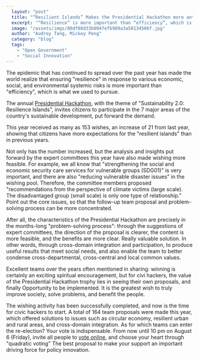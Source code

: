 ```yaml
---
  layout: "post"
  title: "“Resilient Islands” Makes the Presidential Hackathon more anticipated"
  excerpt: "“Resilience” is more important than “efficiency”, which is what we used to pursue."
  image: "/assets/imgs/80df08d33b0047efb989a3a58134506f.jpg"
  author: "Audrey Tang, Mickey Peng"
  category: "blog"
  tags: 
    - "Open Government"
    - "Social Innovation"
---
```


The epidemic that has continued to spread over the past year has made the world realize that ensuring "resilience" in response to various economic, social, and environmental systemic risks is more important than "efficiency", which is what we used to pursue.

The annual [Presidential Hackathon](https://presidential-hackathon.taiwan.gov.tw/), with the theme of "Sustainability 2.0: Resilience Islands", invites citizens to participate in the 7 major areas of the country's sustainable development, put forward the demand. 

This year received as many as 153 wishes, an increase of 21 from last year, showing that citizens have more expectations for the "resilient islands" than in previous years. 

Not only has the number increased, but the analysis and insights put forward by the expert committees this year have also made wishing more feasible. For example, we all know that "strengthening the social and economic security care services for vulnerable groups (SDG01)" is very important, and there are also "reducing vulnerable disaster issues" in the wishing pool. Therefore, the committee members proposed "recommendations from the perspective of climate victims (large scale). The disadvantaged group (small scale) is only one type of relationship." Point out the core issues, so that the follow-up team proposal and problem-solving process can be more concentrated. 

After all, the characteristics of the Presidential Hackathon are precisely in the months-long "problem-solving process": through the suggestions of expert committees, the direction of the proposal is clearer, the content is more feasible, and the benefits are more clear. Really valuable solution. In other words, through cross-domain integration and participation, to produce useful results that meet social needs, and also enable the team to better condense cross-departmental, cross-central and local common values. 

Excellent teams over the years often mentioned in sharing: winning is certainly an exciting spiritual encouragement, but for civi hackers, the value of the Presidential Hackathon trophy lies in seeing their own proposals, and finally Opportunity to be implemented. It is the greatest wish to truly improve society, solve problems, and benefit the people. 

The wishing activity has been successfully completed, and now is the time for civic hackers to start. A total of 164 team proposals were made this year, which offered solutions to issues such as circular economy, resilient urban and rural areas, and cross-domain integration. As for which teams can enter the re-election? Your vote is indispensable. From now until 10 pm on August 6 (Friday), invite all people to [vote online](https://presidential-hackathon.taiwan.gov.tw/ProposalPoll.aspx), and choose your heart through "quadratic voting" The best proposal to make your support an important driving force for policy innovation. 
